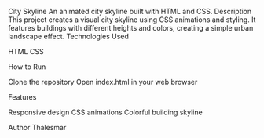 City Skyline
An animated city skyline built with HTML and CSS.
Description
This project creates a visual city skyline using CSS animations and styling. It features buildings with different heights and colors, creating a simple urban landscape effect.
Technologies Used

HTML
CSS

How to Run

Clone the repository
Open index.html in your web browser

Features

Responsive design
CSS animations
Colorful building skyline

Author
Thalesmar
